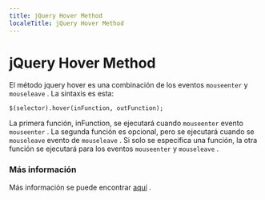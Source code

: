 ```yaml
---
title: jQuery Hover Method
localeTitle: jQuery Hover Method
---
```

# jQuery Hover Method

El método jquery hover es una combinación de los eventos `mouseenter` y `mouseleave` . La sintaxis es esta:
```
$(selector).hover(inFunction, outFunction); 
```

La primera función, inFunction, se ejecutará cuando `mouseenter` evento `mouseenter` . La segunda función es opcional, pero se ejecutará cuando se `mouseleave` evento de `mouseleave` . Si solo se especifica una función, la otra función se ejecutará para los eventos `mouseenter` y `mouseleave` .

### Más información

Más información se puede encontrar [aquí](https://www.w3schools.com/jquery/event_hover.asp) .